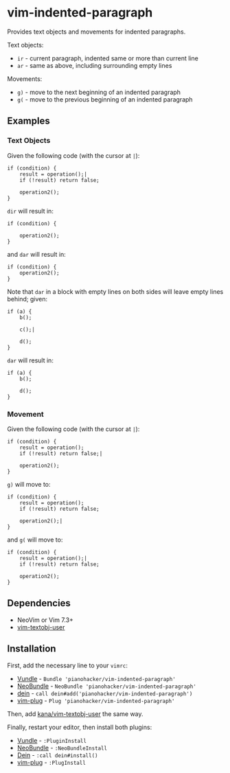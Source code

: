 # vim-indented-paragraph

Provides text objects and movements for indented paragraphs.

Text objects:

* `ir` - current paragraph, indented same or more than current line
* `ar` - same as above, including surrounding empty lines

Movements:

* `g)` - move to the next beginning of an indented paragraph
* `g(` - move to the previous beginning of an indented paragraph

## Examples

### Text Objects

Given the following code (with the cursor at `|`):

```
if (condition) {
    result = operation();|
    if (!result) return false;

    operation2();
}
```

`dir` will result in:

```
if (condition) {

    operation2();
}
```

and `dar` will result in:

```
if (condition) {
    operation2();
}
```

Note that `dar` in a block with empty lines on both sides will leave empty
lines behind; given:

```
if (a) {
    b();

    c();|

    d();
}
```

`dar` will result in:

```
if (a) {
    b();

    d();
}
```

### Movement

Given the following code (with the cursor at `|`):

```
if (condition) {
    result = operation();
    if (!result) return false;|

    operation2();
}
```

`g)` will move to:

```
if (condition) {
    result = operation();
    if (!result) return false;

    operation2();|
}
```

and `g(` will move to:

```
if (condition) {
    result = operation();|
    if (!result) return false;

    operation2();
}
```

## Dependencies

- NeoVim or Vim 7.3+
- [vim-textobj-user][vim-textobj-user]

## Installation

First, add the necessary line to your `vimrc`:

- [Vundle][vundle] - `Bundle 'pianohacker/vim-indented-paragraph'`
- [NeoBundle][neobundle] - `NeoBundle 'pianohacker/vim-indented-paragraph'`
- [dein][dein] - `call dein#add('pianohacker/vim-indented-paragraph')`
- [vim-plug][vim-plug] - `Plug 'pianohacker/vim-indented-paragraph'`

Then, add [kana/vim-textobj-user][vim-textobj-user] the same way.

Finally, restart your editor, then install both plugins:

- [Vundle][vundle] - `:PluginInstall`
- [NeoBundle][neobundle] - `:NeoBundleInstall`
- [Dein][dein] - `:call dein#install()`
- [vim-plug][vim-plug] - `:PlugInstall`

[vundle]: https://github.com/VundleVim/Vundle.vim
[neobundle]: https://github.com/Shougo/neobundle.vim
[dein]: https://github.com/Shougo/dein.vim
[vim-plug]: https://github.com/junegunn/vim-plug
[vim-textobj-user]: https://github.com/kana/vim-textobj-user
